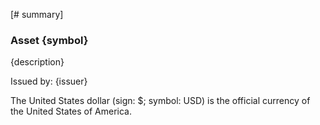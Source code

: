 [# summary]
### Asset {symbol}

{description} 
 
Issued by: {issuer}

The United States dollar (sign: $; symbol: USD) is the official currency of the United States of America.
